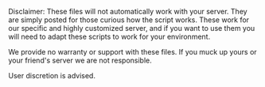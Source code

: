Disclaimer: These files will not automatically work with your server. They are simply posted for those curious how the script works. These work for our specific and highly customized server, and if you want to use them you will need to adapt these scripts to work for your environment.

We provide no warranty or support with these files. If you muck up yours or your friend's server we are not responsible.

User discretion is advised.
